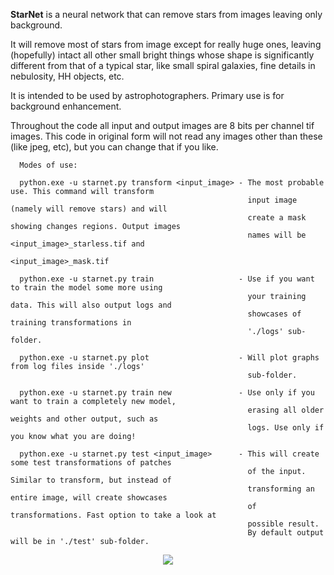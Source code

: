 **StarNet** is a neural network that can remove stars from images leaving only background.

It will remove most of stars from image except for really huge ones, leaving (hopefully) intact all other small bright things
whose shape is significantly different from that of a typical star, like small spiral galaxies, fine details
in nebulosity, HH objects, etc.

It is intended to be used by astrophotographers. Primary use is for background enhancement.
 
Throughout the code all input and output images are 8 bits per channel tif images.
This code in original form will not read any images other than these (like jpeg, etc), but you can change that if you like.
 
 
      Modes of use:
      
      python.exe -u starnet.py transform <input_image> - The most probable use. This command will transform 
                                                         input image (namely will remove stars) and will 
                                                         create a mask showing changes regions. Output images
                                                         names will be <input_image>_starless.tif and
                                                         <input_image>_mask.tif
      
      python.exe -u starnet.py train                   - Use if you want to train the model some more using
                                                         your training data. This will also output logs and
                                                         showcases of training transformations in 
                                                         './logs' sub-folder.
                                                         
      python.exe -u starnet.py plot                    - Will plot graphs from log files inside './logs' 
                                                         sub-folder.
      
      python.exe -u starnet.py train new               - Use only if you want to train a completely new model,
                                                         erasing all older weights and other output, such as
                                                         logs. Use only if you know what you are doing!
 
      python.exe -u starnet.py test <input_image>      - This will create some test transformations of patches
                                                         of the input. Similar to transform, but instead of
                                                         transforming an entire image, will create showcases
                                                         of transformations. Fast option to take a look at 
                                                         possible result.
                                                         By default output will be in './test' sub-folder.







<div align="center">
  <img src="https://github.com/nekitmm/starnet/blob/master/show.jpg"><br><br>
</div>